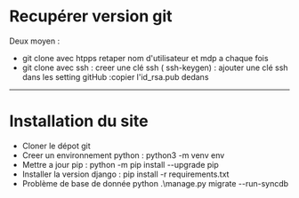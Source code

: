 # Recupérer version git 
Deux moyen :
-  git clone avec htpps retaper nom d'utilisateur et mdp a chaque fois
- git clone avec ssh : creer une clé ssh ( ssh-keygen) : ajouter une clé ssh dans les setting gitHub :copier l'id_rsa.pub dedans

--- 
# Installation du site

- Cloner le dépot git
- Creer un environnement python : python3 -m venv env
- Mettre a jour pip : python -m pip install --upgrade pip
- Installer la version django : pip install -r requirements.txt
- Problème de base de donnée python .\manage.py migrate --run-syncdb 